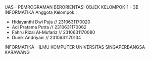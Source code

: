 UAS - PEMROGRAMAN BERORIENTASI OBJEK
KELOMPOK-1 - 3B INFORMATIKA
Anggota Kelompok :
  - Hidayanthi Dwi Puja // 2310631170020
  - Adi Pratama Putra // 2310631170062
  - Fahru Rizal Al-Mufariz // 2310631170080
  - Dunik Andriyani // 2310631170134

INFORMATIKA - ILMU KOMPUTER
UNIVERSITAS SINGAPERBANGSA KARAWANG
